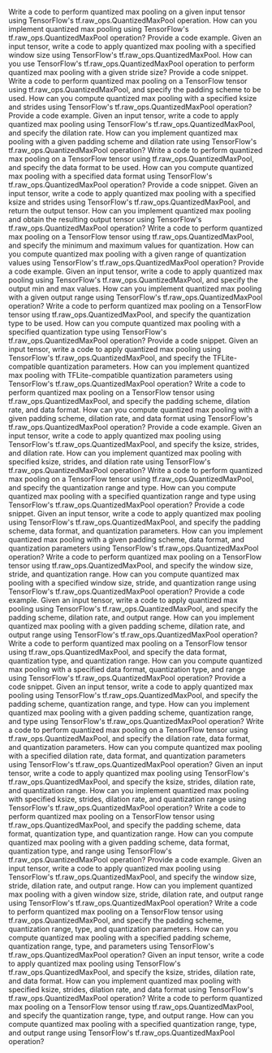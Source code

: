 Write a code to perform quantized max pooling on a given input tensor using TensorFlow's tf.raw_ops.QuantizedMaxPool operation.
How can you implement quantized max pooling using TensorFlow's tf.raw_ops.QuantizedMaxPool operation? Provide a code example.
Given an input tensor, write a code to apply quantized max pooling with a specified window size using TensorFlow's tf.raw_ops.QuantizedMaxPool.
How can you use TensorFlow's tf.raw_ops.QuantizedMaxPool operation to perform quantized max pooling with a given stride size? Provide a code snippet.
Write a code to perform quantized max pooling on a TensorFlow tensor using tf.raw_ops.QuantizedMaxPool, and specify the padding scheme to be used.
How can you compute quantized max pooling with a specified ksize and strides using TensorFlow's tf.raw_ops.QuantizedMaxPool operation? Provide a code example.
Given an input tensor, write a code to apply quantized max pooling using TensorFlow's tf.raw_ops.QuantizedMaxPool, and specify the dilation rate.
How can you implement quantized max pooling with a given padding scheme and dilation rate using TensorFlow's tf.raw_ops.QuantizedMaxPool operation?
Write a code to perform quantized max pooling on a TensorFlow tensor using tf.raw_ops.QuantizedMaxPool, and specify the data format to be used.
How can you compute quantized max pooling with a specified data format using TensorFlow's tf.raw_ops.QuantizedMaxPool operation? Provide a code snippet.
Given an input tensor, write a code to apply quantized max pooling with a specified ksize and strides using TensorFlow's tf.raw_ops.QuantizedMaxPool, and return the output tensor.
How can you implement quantized max pooling and obtain the resulting output tensor using TensorFlow's tf.raw_ops.QuantizedMaxPool operation?
Write a code to perform quantized max pooling on a TensorFlow tensor using tf.raw_ops.QuantizedMaxPool, and specify the minimum and maximum values for quantization.
How can you compute quantized max pooling with a given range of quantization values using TensorFlow's tf.raw_ops.QuantizedMaxPool operation? Provide a code example.
Given an input tensor, write a code to apply quantized max pooling using TensorFlow's tf.raw_ops.QuantizedMaxPool, and specify the output min and max values.
How can you implement quantized max pooling with a given output range using TensorFlow's tf.raw_ops.QuantizedMaxPool operation?
Write a code to perform quantized max pooling on a TensorFlow tensor using tf.raw_ops.QuantizedMaxPool, and specify the quantization type to be used.
How can you compute quantized max pooling with a specified quantization type using TensorFlow's tf.raw_ops.QuantizedMaxPool operation? Provide a code snippet.
Given an input tensor, write a code to apply quantized max pooling using TensorFlow's tf.raw_ops.QuantizedMaxPool, and specify the TFLite-compatible quantization parameters.
How can you implement quantized max pooling with TFLite-compatible quantization parameters using TensorFlow's tf.raw_ops.QuantizedMaxPool operation?
Write a code to perform quantized max pooling on a TensorFlow tensor using tf.raw_ops.QuantizedMaxPool, and specify the padding scheme, dilation rate, and data format.
How can you compute quantized max pooling with a given padding scheme, dilation rate, and data format using TensorFlow's tf.raw_ops.QuantizedMaxPool operation? Provide a code example.
Given an input tensor, write a code to apply quantized max pooling using TensorFlow's tf.raw_ops.QuantizedMaxPool, and specify the ksize, strides, and dilation rate.
How can you implement quantized max pooling with specified ksize, strides, and dilation rate using TensorFlow's tf.raw_ops.QuantizedMaxPool operation?
Write a code to perform quantized max pooling on a TensorFlow tensor using tf.raw_ops.QuantizedMaxPool, and specify the quantization range and type.
How can you compute quantized max pooling with a specified quantization range and type using TensorFlow's tf.raw_ops.QuantizedMaxPool operation? Provide a code snippet.
Given an input tensor, write a code to apply quantized max pooling using TensorFlow's tf.raw_ops.QuantizedMaxPool, and specify the padding scheme, data format, and quantization parameters.
How can you implement quantized max pooling with a given padding scheme, data format, and quantization parameters using TensorFlow's tf.raw_ops.QuantizedMaxPool operation?
Write a code to perform quantized max pooling on a TensorFlow tensor using tf.raw_ops.QuantizedMaxPool, and specify the window size, stride, and quantization range.
How can you compute quantized max pooling with a specified window size, stride, and quantization range using TensorFlow's tf.raw_ops.QuantizedMaxPool operation? Provide a code example.
Given an input tensor, write a code to apply quantized max pooling using TensorFlow's tf.raw_ops.QuantizedMaxPool, and specify the padding scheme, dilation rate, and output range.
How can you implement quantized max pooling with a given padding scheme, dilation rate, and output range using TensorFlow's tf.raw_ops.QuantizedMaxPool operation?
Write a code to perform quantized max pooling on a TensorFlow tensor using tf.raw_ops.QuantizedMaxPool, and specify the data format, quantization type, and quantization range.
How can you compute quantized max pooling with a specified data format, quantization type, and range using TensorFlow's tf.raw_ops.QuantizedMaxPool operation? Provide a code snippet.
Given an input tensor, write a code to apply quantized max pooling using TensorFlow's tf.raw_ops.QuantizedMaxPool, and specify the padding scheme, quantization range, and type.
How can you implement quantized max pooling with a given padding scheme, quantization range, and type using TensorFlow's tf.raw_ops.QuantizedMaxPool operation?
Write a code to perform quantized max pooling on a TensorFlow tensor using tf.raw_ops.QuantizedMaxPool, and specify the dilation rate, data format, and quantization parameters.
How can you compute quantized max pooling with a specified dilation rate, data format, and quantization parameters using TensorFlow's tf.raw_ops.QuantizedMaxPool operation?
Given an input tensor, write a code to apply quantized max pooling using TensorFlow's tf.raw_ops.QuantizedMaxPool, and specify the ksize, strides, dilation rate, and quantization range.
How can you implement quantized max pooling with specified ksize, strides, dilation rate, and quantization range using TensorFlow's tf.raw_ops.QuantizedMaxPool operation?
Write a code to perform quantized max pooling on a TensorFlow tensor using tf.raw_ops.QuantizedMaxPool, and specify the padding scheme, data format, quantization type, and quantization range.
How can you compute quantized max pooling with a given padding scheme, data format, quantization type, and range using TensorFlow's tf.raw_ops.QuantizedMaxPool operation? Provide a code example.
Given an input tensor, write a code to apply quantized max pooling using TensorFlow's tf.raw_ops.QuantizedMaxPool, and specify the window size, stride, dilation rate, and output range.
How can you implement quantized max pooling with a given window size, stride, dilation rate, and output range using TensorFlow's tf.raw_ops.QuantizedMaxPool operation?
Write a code to perform quantized max pooling on a TensorFlow tensor using tf.raw_ops.QuantizedMaxPool, and specify the padding scheme, quantization range, type, and quantization parameters.
How can you compute quantized max pooling with a specified padding scheme, quantization range, type, and parameters using TensorFlow's tf.raw_ops.QuantizedMaxPool operation?
Given an input tensor, write a code to apply quantized max pooling using TensorFlow's tf.raw_ops.QuantizedMaxPool, and specify the ksize, strides, dilation rate, and data format.
How can you implement quantized max pooling with specified ksize, strides, dilation rate, and data format using TensorFlow's tf.raw_ops.QuantizedMaxPool operation?
Write a code to perform quantized max pooling on a TensorFlow tensor using tf.raw_ops.QuantizedMaxPool, and specify the quantization range, type, and output range.
How can you compute quantized max pooling with a specified quantization range, type, and output range using TensorFlow's tf.raw_ops.QuantizedMaxPool operation?